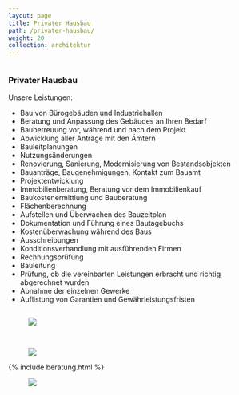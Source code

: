 ```yaml
---
layout: page
title: Privater Hausbau
path: /privater-hausbau/
weight: 20
collection: architektur
---
```




<div class="content_box">
    <div class="column">
      <h3>Privater Hausbau</h3>
      <p>
        <span class="subtitle">Unsere Leistungen:</span>
      </p>
      <ul>
        <li>Bau von Bürogebäuden und Industriehallen</li>
        <li>Beratung und Anpassung des Gebäudes an Ihren Bedarf</li>
        <li>Baubetreuung vor, während und nach dem Projekt</li>
        <li>Abwicklung aller Anträge mit den Ämtern</li>
        <li>Bauleitplanungen</li>
        <li>Nutzungsänderungen</li>
        <li>Renovierung, Sanierung, Modernisierung von Bestandsobjekten</li>
        <li>Bauanträge, Baugenehmigungen, Kontakt zum Bauamt</li>
        <li>Projektentwicklung</li>
        <li>Immobilienberatung, Beratung vor dem Immobilienkauf</li>
        <li>Baukostenermittlung und Bauberatung</li>
        <li>Flächenberechnung</li>
        <li>Aufstellen und Überwachen des Bauzeitplan</li>
        <li>Dokumentation und Führung eines Bautagebuchs</li>
        <li>Kostenüberwachung während des Baus</li>
        <li>Ausschreibungen</li>
        <li>Konditionsverhandlung mit ausführenden Firmen</li>
        <li>Rechnungsprüfung</li>
        <li>Bauleitung</li>
        <li>Prüfung, ob die vereinbarten Leistungen erbracht und richtig abgerechnet wurden&nbsp;</li>
        <li>Abnahme der einzelnen Gewerke</li>
        <li>Auflistung von Garantien und Gewährleistungsfristen</li>
        </ul>
      </div>
      <figure class="column2">
        <img src="{{ site.url }}/assets/images/ph_1.jpg">
      </figure>
      <br class="clear">
    </div>
</div>
<div class="content_box">
  <figure class="column xs-hidden">
    <img src="{{ site.url }}/assets/images/ph_2.jpg">
  </figure>
  <div class="column2">
    {% include beratung.html %}
  </div>
  <figure class="column xs-only">
    <img src="{{ site.url }}/assets/images/ph_2.jpg">
  </figure>
  <br class="clear">
</div>